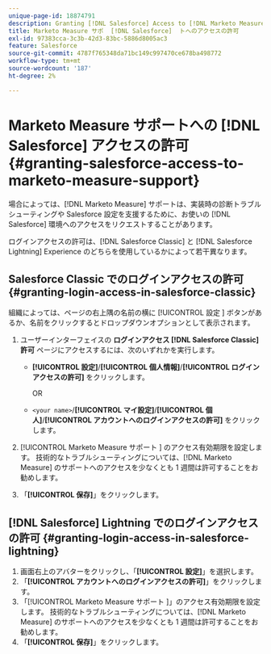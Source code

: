 ```yaml
---
unique-page-id: 18874791
description: Granting [!DNL Salesforce] Access to [!DNL Marketo Measure] Support - [!DNL Marketo Measure]
title: Marketo Measure サポ  [!DNL Salesforce]  トへのアクセスの許可
exl-id: 97383cca-3c3b-42d3-83bc-5886d8005ac3
feature: Salesforce
source-git-commit: 4787f765348da71bc149c997470ce678ba498772
workflow-type: tm+mt
source-wordcount: '187'
ht-degree: 2%

---
```


# Marketo Measure サポートへの [!DNL Salesforce] アクセスの許可 {#granting-salesforce-access-to-marketo-measure-support}

場合によっては、[!DNL Marketo Measure] サポートは、実装時の診断トラブルシューティングや Salesforce 設定を支援するために、お使いの [!DNL Salesforce] 環境へのアクセスをリクエストすることがあります。

ログインアクセスの許可は、[!DNL Salesforce Classic] と [!DNL Salesforce Lightning] Experience のどちらを使用しているかによって若干異なります。

## Salesforce Classic でのログインアクセスの許可 {#granting-login-access-in-salesforce-classic}

組織によっては、ページの右上隅の名前の横に [!UICONTROL  設定 ] ボタンがあるか、名前をクリックするとドロップダウンオプションとして表示されます。

1. ユーザーインターフェイスの **ログインアクセス [!DNL Salesforce Classic] 許可** ページにアクセスするには、次のいずれかを実行します。

   * **[!UICONTROL 設定]**/**[!UICONTROL 個人情報]**/**[!UICONTROL ログインアクセスの許可]** をクリックします。

     OR

   * `<your name>`/**[!UICONTROL マイ設定]**/**[!UICONTROL 個人]**/**[!UICONTROL アカウントへのログインアクセスの許可]** をクリックします。

1. [!UICONTROL Marketo Measure サポート ] のアクセス有効期限を設定します。 技術的なトラブルシューティングについては、[!DNL Marketo Measure] のサポートへのアクセスを少なくとも 1 週間は許可することをお勧めします。
1. 「**[!UICONTROL 保存]**」をクリックします。

## [!DNL Salesforce] Lightning でのログインアクセスの許可 {#granting-login-access-in-salesforce-lightning}

1. 画面右上のアバターをクリックし、「**[!UICONTROL 設定]**」を選択します。
1. 「**[!UICONTROL アカウントへのログインアクセスの許可]**」をクリックします。
1. 「[!UICONTROL Marketo Measure サポート ]」のアクセス有効期限を設定します。 技術的なトラブルシューティングについては、[!DNL Marketo Measure] のサポートへのアクセスを少なくとも 1 週間は許可することをお勧めします。
1. 「**[!UICONTROL 保存]**」をクリックします。
